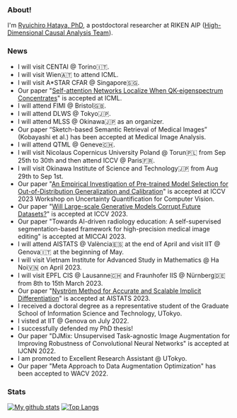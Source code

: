 ### About!

I'm [Ryuichiro Hataya, PhD](https://hataya.tokyo), a postdoctoral researcher at RIKEN AIP ([High-Dimensional Causal Analysis Team](https://www.riken.jp/research/labs/aip/generic_tech/highdim_cause_anl/index.html)).

### News

* I will visit CENTAI @ Torino🇮🇹.
* I will visit Wien🇦🇹 to attend ICML.
* I will visit A*STAR CFAR @ Singapore🇸🇬.
* Our paper "[Self-attention Networks Localize When QK-eigenspectrum Concentrates](https://arxiv.org/abs/2402.02098)" is accepted at ICML.
* I will attend FIMI @ Bristol🇬🇧.
* I will attend DLWS @ Tokyo🇯🇵.
* I will attend MLSS @ Okinawa🇯🇵 as an organizer.
* Our paper “Sketch-based Semantic Retrieval of Medical Images” (Kobayashi et al.) has been accepted at Medical Image Analysis.
* I will attend QTML @ Geneve🇨🇭.
* I will visit Nicolaus Copernicus University Poland @ Torun🇵🇱 from Sep 25th to 30th and then attend ICCV @ Paris🇫🇷.
* I will visit Okinawa Institute of Science and Technology🇯🇵 from Aug 29th to Sep 1st.
* Our paper "[An Empirical Investigation of Pre-trained Model Selection for Out-of-Distribution Generalization and Calibration](https://arxiv.org/abs/2307.08187)" is accepted at ICCV 2023 Workshop on Uncertainty Quantification for Computer Vision.
* Our paper "[Will Large-scale Generative Models Corrupt Future Datasets?](https://arxiv.org/abs/2211.08095)" is accepted at ICCV 2023.
* Our paper "Towards AI-driven radiology education: A self-supervised segmentation-based framework for high-precision medical image editing" is accepted at MICCAI 2023.
* I will attend AISTATS @ València🇪🇸 at the end of April and visit IIT @ Genova🇮🇹 at the beginning of May.
* I will visit Vietnam Institute for Advanced Study in Mathematics @ Ha Noi🇻🇳 on April 2023.
* I will visit EPFL CIS @ Lausanne🇨🇭 and Fraunhofer IIS @ Nürnberg🇩🇪 from 8th to 15th March 2023.
* Our paper "[Nyström Method for Accurate and Scalable Implicit Differentiation](https://arxiv.org/abs/2302.09726)" is accepted at AISTATS 2023.
* I received a doctoral degree as a representative student of the Graduate School of Information Science and Technology, UTokyo.
* I visted at IIT @ Genova on July 2022.
* I successfully defended my PhD thesis!
* Our paper "DJMix: Unsupervised Task-agnostic Image Augmentation for Improving Robustness of Convolutional Neural Networks" is accepted at IJCNN 2022.
* I am promoted to Excellent Research Assistant @ UTokyo.
* Our paper "Meta Approach to Data Augmentation Optimization" has been accepted to WACV 2022.


### Stats

[![My github stats](https://github-readme-stats.vercel.app/api?username=moskomule&count_private=true)](https://github.com/anuraghazra/github-readme-stats) [![Top Langs](https://github-readme-stats.vercel.app/api/top-langs/?username=moskomule&hide=javascript,html,css,jupyter%20notebook)](https://github.com/anuraghazra/github-readme-stats)
